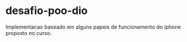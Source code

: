 # desafio-poo-dio
Implementacao baseado em alguns papeis de funcionamento do iphone proposto no curso.
